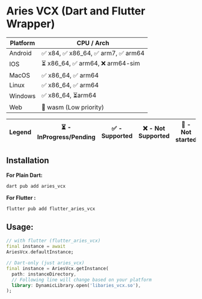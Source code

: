 # Aries VCX (Dart and Flutter Wrapper)

| Platform | CPU / Arch                       | 
|----------|----------------------------------|
| Android  | ✅ x84, ✅ x86_64, ✅ arm7, ✅ arm64 |
| IOS      | ⏳ x86_64, ✅ arm64, ❌ arm64-sim   | 
| MacOS    | ✅ x86_64, ✅ arm64                |      
| Linux    | ✅ x86_64, ✅ arm64                |            
| Windows  | ✅ x86_64, ⏳arm64                 |       
| Web      | 🚫 wasm (Low priority)           |       

| **Legend** | ⏳ - InProgress/Pending | ✅ - Supported | ❌ - Not Supported | 🚫 - Not started |
|------------|------------------------|---------------|-------------------|------------------|

## Installation

**For Plain Dart:**

```sh
dart pub add aries_vcx
```

**For Flutter :**

```shell
flutter pub add flutter_aries_vcx
```

## Usage:

```dart
// with flutter (flutter_aries_vcx)
final instance = await
AriesVcx.defaultInstance;

// Dart-only (just aries_vcx)
final instance = AriesVcx.getInstance(
  path: instanceDirectory,
  // Following line will change based on your platform
  library: DynamicLibrary.open('libaries_vcx.so'),
);
```
